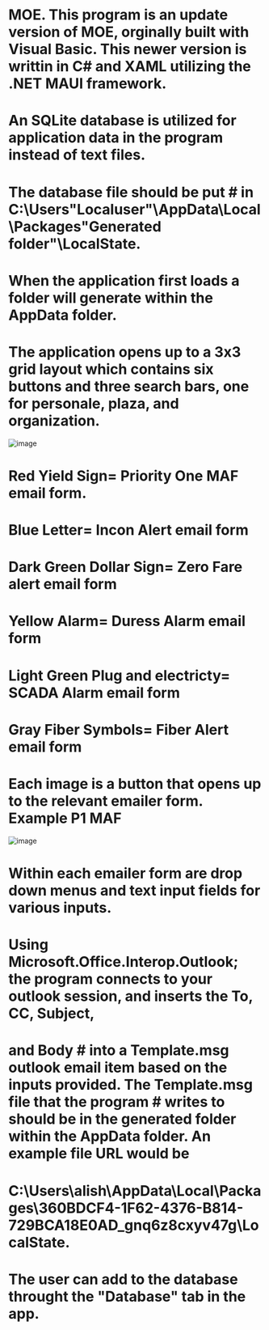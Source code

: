 # MOE. This program is an update version of MOE, orginally built with Visual Basic. This newer version is writtin in C# and XAML utilizing the .NET MAUI framework. 

# An SQLite database is utilized for application data in the program instead of text files. 
# The database file should be put # in C:\Users\"Localuser"\AppData\Local\Packages\"Generated folder"\LocalState. 
# When the application first loads a folder will generate within the AppData folder.

# The application opens up to a 3x3 grid layout which contains six buttons and three search bars, one for personale, plaza, and organization.

![image](https://user-images.githubusercontent.com/91855477/197878868-ea900c82-18bf-40a4-8ba5-e445962ef66a.png)

# Red Yield Sign= Priority One MAF email form.
# Blue Letter= Incon Alert email form
# Dark Green Dollar Sign= Zero Fare alert email form
# Yellow Alarm= Duress Alarm email form
# Light Green Plug and electricty= SCADA Alarm email form
# Gray Fiber Symbols= Fiber Alert email form

# Each image is a button that opens up to the relevant emailer form. Example P1 MAF
![image](https://user-images.githubusercontent.com/91855477/199598885-a799ff58-4673-4bee-a92c-dbdd6d937496.png)

# Within each emailer form are drop down menus and text input fields for various inputs. 
# Using Microsoft.Office.Interop.Outlook; the program connects to your outlook session, and inserts the To, CC, Subject,  
# and Body # into a Template.msg outlook email item based on the inputs provided. The Template.msg file that the program   # writes to should be in the generated folder within the AppData folder. An example file URL would be 
# C:\Users\alish\AppData\Local\Packages\360BDCF4-1F62-4376-B814-729BCA18E0AD_gnq6z8cxyv47g\LocalState.

# The user can add to the database throught the "Database" tab in the app.
